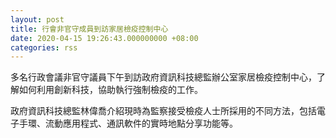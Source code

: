 ```yaml
---
layout: post
title: 行會非官守成員到訪家居檢疫控制中心
date: 2020-04-15 19:26:43.000000000 +08:00
categories: rss
---
```


多名行政會議非官守議員下午到訪政府資訊科技總監辦公室家居檢疫控制中心，了解如何利用創新科技，協助執行強制檢疫的工作。

政府資訊科技總監林偉喬介紹現時為監察接受檢疫人士所採用的不同方法，包括電子手環、流動應用程式、通訊軟件的實時地點分享功能等。
